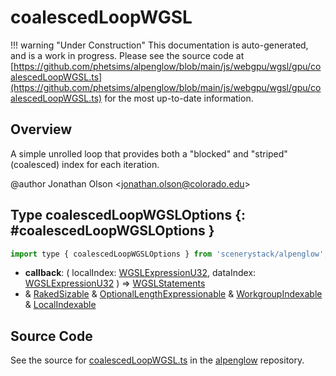 # coalescedLoopWGSL

!!! warning "Under Construction"
    This documentation is auto-generated, and is a work in progress. Please see the source code at
    [https://github.com/phetsims/alpenglow/blob/main/js/webgpu/wgsl/gpu/coalescedLoopWGSL.ts](https://github.com/phetsims/alpenglow/blob/main/js/webgpu/wgsl/gpu/coalescedLoopWGSL.ts) for the most up-to-date information.

## Overview

A simple unrolled loop that provides both a "blocked" and "striped" (coalesced) index for each iteration.

@author Jonathan Olson &lt;jonathan.olson@colorado.edu&gt;

## Type coalescedLoopWGSLOptions {: #coalescedLoopWGSLOptions }


```js
import type { coalescedLoopWGSLOptions } from 'scenerystack/alpenglow';
```


- **callback**: ( localIndex: [WGSLExpressionU32](../alpenglow/WGSLString.md#WGSLExpressionU32), dataIndex: [WGSLExpressionU32](../alpenglow/WGSLString.md#WGSLExpressionU32) ) =&gt; [WGSLStatements](../alpenglow/WGSLString.md#WGSLStatements)
- &amp; [RakedSizable](../alpenglow/WGSLUtils.md#RakedSizable) &amp; [OptionalLengthExpressionable](../alpenglow/WGSLUtils.md#OptionalLengthExpressionable) &amp; [WorkgroupIndexable](../alpenglow/WGSLUtils.md#WorkgroupIndexable) &amp; [LocalIndexable](../alpenglow/WGSLUtils.md#LocalIndexable)




## Source Code

See the source for [coalescedLoopWGSL.ts](https://github.com/phetsims/alpenglow/blob/main/js/webgpu/wgsl/gpu/coalescedLoopWGSL.ts) in the [alpenglow](https://github.com/phetsims/alpenglow) repository.
